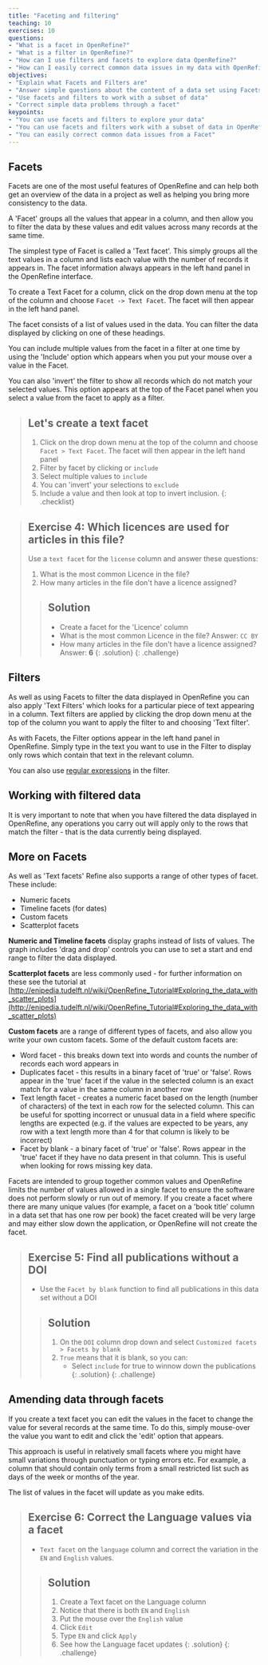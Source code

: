 ```yaml
---
title: "Faceting and filtering"
teaching: 10
exercises: 10
questions:
- "What is a facet in OpenRefine?"
- "What is a filter in OpenRefine?"
- "How can I use filters and facets to explore data OpenRefine?"
- "How can I easily correct common data issues in my data with OpenRefine?"
objectives:
- "Explain what Facets and Filters are"
- "Answer simple questions about the content of a data set using Facets"
- "Use facets and filters to work with a subset of data"
- "Correct simple data problems through a facet"
keypoints:
- "You can use facets and filters to explore your data"
- "You can use facets and filters work with a subset of data in OpenRefine"
- "You can easily correct common data issues from a Facet"
---
```


## Facets
Facets are one of the most useful features of OpenRefine and can help both get an overview of the data in a project as well as helping you bring more consistency to the data.

A 'Facet' groups all the values that appear in a column, and then allow you to filter the data by these values and edit values across many records at the same time.

The simplest type of Facet is called a 'Text facet'. This simply groups all the text values in a column and lists each value with the number of records it appears in. The facet information always appears in the left hand panel in the OpenRefine interface.

To create a Text Facet for a column, click on the drop down menu at the top of the column and choose `Facet -> Text Facet`. The facet will then appear in the left hand panel.

The facet consists of a list of values used in the data. You can filter the data displayed by clicking on one of these headings.

You can include multiple values from the facet in a filter at one time by using the 'Include' option which appears when you put your mouse over a value in the Facet.

You can also 'invert' the filter to show all records which do not match your selected values. This option appears at the top of the Facet panel when you select a value from the facet to apply as a filter.

>## Let's create a text facet
> 1. Click on the drop down menu at the top of the column and choose `Facet > Text Facet`. The facet will then appear in the left hand panel
>2. Filter by facet by clicking or `include`
>3. Select multiple values to `include`
>3. You can 'invert' your selections to `exclude`
>4. Include a value and then look at top to invert inclusion.
{: .checklist}

>## Exercise 4: Which licences are used for articles in this file?
> Use a `text facet` for the `license` column and answer these questions:
>
>1. What is the most common Licence in the file?
>2. How many articles in the file don't have a licence assigned?
>
>>## Solution
>>* Create a facet for the 'Licence' column
>>* What is the most common Licence in the file? Answer: `CC BY`
>>* How many articles in the file don't have a licence assigned? Answer: **6**
>{: .solution}
{: .challenge}

## Filters
As well as using Facets to filter the data displayed in OpenRefine you can also apply 'Text Filters' which looks for a particular piece of text appearing in a column. Text filters are applied by clicking the drop down menu at the top of the column you want to apply the filter to and choosing 'Text filter'.

As with Facets, the Filter options appear in the left hand panel in OpenRefine. Simply type in the text you want to use in the Filter to display only rows which contain that text in the relevant column.

You can also use [regular expressions](https://data-lessons.github.io/library-data-intro/04-regular-expressions/) in the filter.

## Working with filtered data
It is very important to note that when you have filtered the data displayed in OpenRefine, any operations you carry out will apply only to the rows that match the filter - that is the data currently being displayed.

## More on Facets
As well as 'Text facets' Refine also supports a range of other types of facet. These include:

* Numeric facets
* Timeline facets (for dates)
* Custom facets
* Scatterplot facets

**Numeric and Timeline facets** display graphs instead of lists of values. The graph includes 'drag and drop' controls you can use to set a start and end range to filter the data displayed.

**Scatterplot facets** are less commonly used - for further information on these see the tutorial at [http://enipedia.tudelft.nl/wiki/OpenRefine_Tutorial#Exploring_the_data_with_scatter_plots](http://enipedia.tudelft.nl/wiki/OpenRefine_Tutorial#Exploring_the_data_with_scatter_plots)

**Custom facets** are a range of different types of facets, and also allow you write your own custom facets. Some of the default custom facets are:

* Word facet - this breaks down text into words and counts the number of records each word appears in
* Duplicates facet - this results in a binary facet of 'true' or 'false'. Rows appear in the 'true' facet if the value in the selected column is an exact match for a value in the same column in another row
* Text length facet - creates a numeric facet based on the length (number of characters) of the text in each row for the selected column. This can be useful for spotting incorrect or unusual data in a field where specific lengths are expected (e.g. if the values are expected to be years, any row with a text length more than 4 for that column is likely to be incorrect)
* Facet by blank - a binary facet of 'true' or 'false'. Rows appear in the 'true' facet if they have no data present in that column. This is useful when looking for rows missing key data.

Facets are intended to group together common values and OpenRefine limits the number of values allowed in a single facet to ensure the software does not perform slowly or run out of memory. If you create a facet where there are many unique values (for example, a facet on a 'book title' column in a data set that has one row per book) the facet created will be very large and may either slow down the application, or OpenRefine will not create the facet.

>## Exercise 5: Find all publications without a DOI
>* Use the `Facet by blank` function to find all publications in this data set without a DOI
>
>>## Solution
>>
>>1. On the `DOI` column drop down and select `Customized facets > Facets by blank`
>>2. `True` means that it is blank, so you can:
>>    * Select `include` for true to winnow down the publications
>{: .solution}
{: .challenge}

## Amending data through facets
If you create a text facet you can edit the values in the facet to change the value for several records at the same time. To do this, simply mouse-over the value you want to edit and click the 'edit' option that appears.

This approach is useful in relatively small facets where you might have small variations through punctuation or typing errors etc. For example, a column that should contain only terms from a small restricted list such as days of the week or months of the year.

The list of values in the facet will update as you make edits.

>## Exercise 6: Correct the Language values via a facet
>
>* `Text facet` on the `language` column and correct the variation in the `EN` and `English` values.
>
>>## Solution
>>1. Create a Text facet on the Language column
>>2. Notice that there is both `EN` and `English`
>>3. Put the mouse over the `English` value
>>4. Click `Edit`
>>5. Type `EN` and click `Apply`
>>6. See how the Language facet updates
>{: .solution}
{: .challenge}
